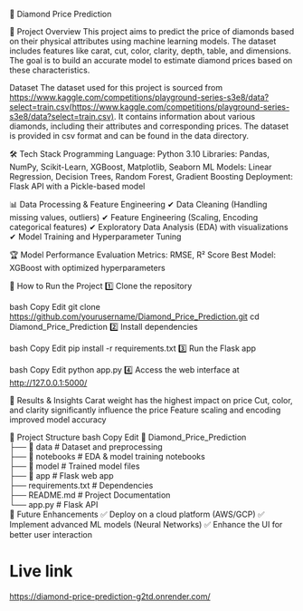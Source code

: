 💎 Diamond Price Prediction

📌 Project Overview
This project aims to predict the price of diamonds based on their physical attributes using machine learning models. The dataset includes features like carat, cut, color, clarity, depth, table, and dimensions. The goal is to build an accurate model to estimate diamond prices based on these characteristics.

Dataset
The dataset used for this project is sourced from https://www.kaggle.com/competitions/playground-series-s3e8/data?select=train.csv(https://www.kaggle.com/competitions/playground-series-s3e8/data?select=train.csv). It contains information about various diamonds, including their attributes and corresponding prices. The dataset is provided in csv format and can be found in the data directory.

🛠️ Tech Stack
Programming Language: Python 3.10
Libraries: Pandas, NumPy, Scikit-Learn, XGBoost, Matplotlib, Seaborn
ML Models: Linear Regression, Decision Trees, Random Forest, Gradient Boosting
Deployment: Flask API with a Pickle-based model

📊 Data Processing & Feature Engineering
✔ Data Cleaning (Handling missing values, outliers)
✔ Feature Engineering (Scaling, Encoding categorical features)
✔ Exploratory Data Analysis (EDA) with visualizations
✔ Model Training and Hyperparameter Tuning

🏆 Model Performance
Evaluation Metrics: RMSE, R² Score
Best Model: XGBoost with optimized hyperparameters

🚀 How to Run the Project
1️⃣ Clone the repository

bash
Copy
Edit
git clone https://github.com/yourusername/Diamond_Price_Prediction.git
cd Diamond_Price_Prediction
2️⃣ Install dependencies

bash
Copy
Edit
pip install -r requirements.txt
3️⃣ Run the Flask app

bash
Copy
Edit
python app.py
4️⃣ Access the web interface at http://127.0.0.1:5000/

📌 Results & Insights
Carat weight has the highest impact on price
Cut, color, and clarity significantly influence the price
Feature scaling and encoding improved model accuracy

📁 Project Structure
bash
Copy
Edit
📂 Diamond_Price_Prediction  
 ├── 📂 data             # Dataset and preprocessing  
 ├── 📂 notebooks        # EDA & model training notebooks  
 ├── 📂 model            # Trained model files  
 ├── 📂 app              # Flask web app  
 ├── requirements.txt    # Dependencies  
 ├── README.md           # Project Documentation  
 └── app.py              # Flask API  
🎯 Future Enhancements
✅ Deploy on a cloud platform (AWS/GCP)
✅ Implement advanced ML models (Neural Networks)
✅ Enhance the UI for better user interaction

# Live link
https://diamond-price-prediction-g2td.onrender.com/
